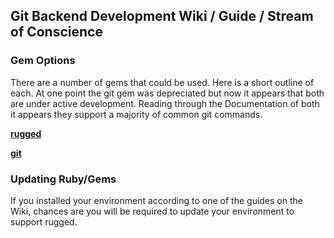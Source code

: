 ## Git Backend Development Wiki / Guide / Stream of Conscience

### Gem Options
There are a number of gems that could be used. Here is a short outline of each. At one point the git gem was depreciated but now it appears that both are under active development. Reading through the Documentation of both it appears they support a majority of common git commands.

[**rugged**](https://rubygems.org/gems/rugged)

[**git**](http://rubygems.org/gems/git)

### Updating Ruby/Gems
If you installed your environment according to one of the guides on the Wiki, chances are you will be required to update your environment to support rugged. 